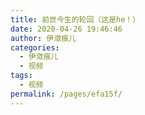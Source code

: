 ```yaml
---
title: 前世今生的轮回（这是he！）
date: 2020-04-26 19:46:46
author: 伊潋痕儿
categories: 
  - 伊潋痕儿
  - 视频
tags: 
  - 视频
permalink: /pages/efa15f/
---
```


<iframeComp ihtml="https://player.bilibili.com/player.html?aid=582899809&cid=183569681&page=1&danmaku=1&high_quality=1"></iframeComp>

<!-- more -->
